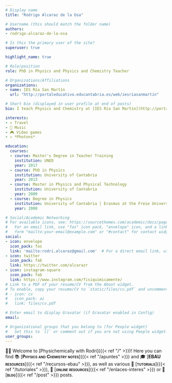 ```yaml
---
# Display name
title: "Rodrigo Alcaraz de la Osa"

# Username (this should match the folder name)
authors:
- rodrigo-alcaraz-de-la-osa

# Is this the primary user of the site?
superuser: true

highlight_name: true

# Role/position
role: PhD in Physics and Physics and Chemistry Teacher

# Organizations/Affiliations
organizations:
- name: IES Ría San Martín
  url: "http://portaleducativo.educantabria.es/web/iesriasanmartin"

# Short bio (displayed in user profile at end of posts)
bio: I teach Physics and Chemistry at [IES Ría San Martín](http://portaleducativo.educantabria.es/web/iesriasanmartin) in Cantabria (Spain).

interests:
- ✈️ Travel
- 🎸 Music
- 🎮 Video games
- ⚛️ *Photons*

education:
  courses:
  - course: Master's Degree in Teacher Training
    institution: UNED
    year: 2017
  - course: PhD in Physics
    institution: University of Cantabria
    year: 2013
  - course: Master in Physics and Physical Technology
    institution: University of Cantabria
    year: 2009
  - course: Degree in Physics
    institution: University of Cantabria | Erasmus at the Freie Universität Berlin
    year: 2008

# Social/Academic Networking
# For available icons, see: https://sourcethemes.com/academic/docs/page-builder/#icons
#   For an email link, use "fas" icon pack, "envelope" icon, and a link in the
#   form "mailto:your-email@example.com" or "#contact" for contact widget.
social:
- icon: envelope
  icon_pack: fas
  link: 'mailto:rodri.alcaraz@gmail.com'  # For a direct email link, use "mailto:test@example.org".
- icon: twitter
  icon_pack: fab
  link: https://twitter.com/alcarazr
- icon: instagram-square
  icon_pack: fab
  link: https://www.instagram.com/fisiquimicamente/  
# Link to a PDF of your resume/CV from the About widget.
# To enable, copy your resume/CV to `static/files/cv.pdf` and uncomment the lines below.
# - icon: cv
#   icon_pack: ai
#   link: files/cv.pdf

# Enter email to display Gravatar (if Gravatar enabled in Config)
email:

# Organizational groups that you belong to (for People widget)
#   Set this to `[]` or comment out if you are not using People widget.
user_groups:
---
```


👋🏼 Welcome to [Physichemically with Rodri]({{< ref "/" >}})! Here you can find 📚 [<span style="font-variant:small-caps;">**Physics and Chemistry notes**</span>]({{< ref "/apuntes" >}}) and 🎓 [<span style="font-variant:small-caps;">**EBAU resources**</span>]({{< ref "/recursos-ebau" >}}), as well as various 👐 [<span style="font-variant:small-caps;">**tutorials**</span>]({{< ref "/tutoriales" >}}), 🔗 [<span style="font-variant:small-caps;">**online resources**</span>]({{< ref "/enlaces-interes" >}}) or 💬 [<span style="font-variant:small-caps;">**blog**</span>]({{< ref "/post" >}}) posts.